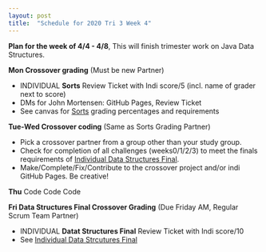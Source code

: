```yaml
---
layout: post
title:  "Schedule for 2020 Tri 3 Week 4"
---
```


**Plan for the week of 4/4 - 4/8**, This will finish trimester work on Java Data Structures.

**Mon Crossover grading** (Must be new Partner)
* INDIVIDUAL **Sorts** Review Ticket with Indi score/5 (incl. name of grader next to score)
* DMs for John Mortensen: GitHub Pages, Review Ticket
* See canvas for [Sorts](https://poway.instructure.com/courses/112339/assignments/2077454) grading percentages and requirements 

**Tue-Wed Crossover coding** (Same as Sorts Grading Partner)
* Pick a crossover partner from a group other than your study group.  
* Check for completion of all challenges (weeks0/1/2/3) to meet the finals requirements of [Individual Data Structures Final](https://poway.instructure.com/courses/112339/assignments/2077455).
* Make/Complete/Fix/Contribute to the crossover project and/or indi GitHub Pages. Be creative!

**Thu** Code Code Code

**Fri Data Structures Final Crossover Grading** (Due Friday AM, Regular Scrum Team Partner)
* INDIVIDUAL **Datat Structures Final** Review Ticket with Indi score/10
* See [Individual Data Strcutures Final](https://poway.instructure.com/courses/112339/assignments/2077455) 
